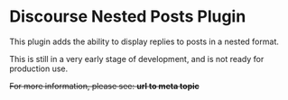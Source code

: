 # **Discourse Nested Posts** Plugin

This plugin adds the ability to display replies to posts in a nested format.

This is still in a very early stage of development, and is not ready for production use.

~~For more information, please see: **url to meta topic**~~
